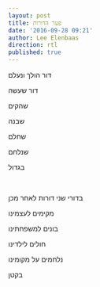 ```yaml
---
layout: post
title: פער הדורות
date: '2016-09-28 09:21'
author: Lee Elenbaas
direction: rtl
published: true
---
```


דור הולך ונעלם

דור שעשה

שהקים

שבנה

שחלם

שנלחם

בגדול

<br>

בדורי שני דורות לאחר מכן

מקימים לעצמינו

בונים למשפחתינו

חולים לילדינו

נלחמים על מקומינו

בקטן
